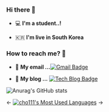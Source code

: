 ### Hi there 👋



 - 💻   **I'm a student..!**    

 - 🇰🇷  **I'm live in South Korea**

### How to reach me? 🤔

- 📮  **My email ...**[![Gmail Badge](https://img.shields.io/badge/Gmail-d14836?style=flat-square&logo=Gmail&logoColor=white&link=mailto:qorrha159@gmail.com)](mailto:qorrha159@gmail.com)


- 📒  **My blog ...** [![Tech Blog Badge](http://img.shields.io/badge/-Tech%20blog-black?style=flat-square&logo=blogger&logoColor=white&link=https://cho111.github.io/)](https://cho111.github.io/)

![Anurag's GitHub stats](https://github-readme-stats.vercel.app/api?username=cho111&show_icons=true&theme=cobalt)   

<-
[![cho111's Most Used Languages](https://github-readme-stats.vercel.app/api/top-langs/?username=cho111&theme=dark&layout=compact)](https://github.com/cho111/)
->

